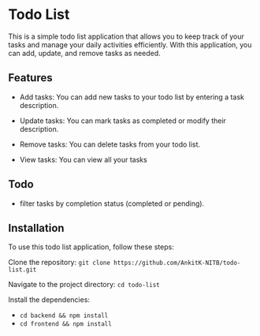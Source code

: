 # Todo List

This is a simple todo list application that allows you to keep track of your tasks and manage your daily activities efficiently. With this application, you can add, update, and remove tasks as needed.

## Features
- Add tasks: You can add new tasks to your todo list by entering a task description.

- Update tasks: You can mark tasks as completed or modify their description.

- Remove tasks: You can delete tasks from your todo list.

- View tasks: You can view all your tasks

## Todo
- filter tasks by completion status (completed or pending).

## Installation

To use this todo list application, follow these steps:

Clone the repository:
`git clone https://github.com/AnkitK-NITB/todo-list.git`

Navigate to the project directory: 
`cd todo-list`

Install the dependencies: 
- `cd backend && npm install`
- `cd frontend && npm install`
